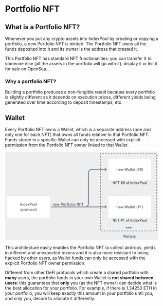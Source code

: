 # Portfolio NFT

## What is a Portfolio NFT?

Whenever you put any crypto assets into IndexPool by creating or copying a portfolio, a new Portfolio NFT is minted. The Portfolio NFT owns all the funds deposited into it and its owner is the address that created it.

This Portfolio NFT has standard NFT functionalities: you can transfer it to someone else \(all the assets in the portfolio will go with it\), display it or list it for sale on OpenSea...

### Why a portfolio NFT?

Building a portfolio produces a non-fungible result because every portfolio is slightly different as it depends on execution prices, different yields being generated over time according to deposit timestamps, etc.

## Wallet

Every Portfolio NFT owns a Wallet, which is a separate address \(one and only one for each NFT\) that owns all funds relative to that Portfolio NFT. Funds stored in a specific Wallet can only be accessed with explicit permission from the Portfolio NFT owner linked to that Wallet.

![One and only one Wallet for Portfolio NFT](../.gitbook/assets/image%20%285%29.png)

This architecture easily enables the Portfolio NFT to collect airdrops, yields in different and unexpected tokens and it is also more resistant to being hacked by other users, as Wallet funds can only be accessed with the explicit Portfolio NFT owner permission.

Different from other DeFI protocols which create a shared portfolio with **many** users, the portfolio funds in your own Wallet is **not shared between users**: this guarantees that **only** you \(as the NFT owner\) can decide what is the best allocation for your portfolio. For example, if there is 1.34253 ETH in your portfolio, you will keep exactly this amount in your portfolio until you, and only you, decide to allocate it differently.

